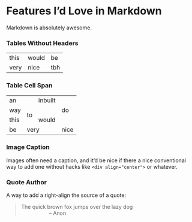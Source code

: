 # Features I’d Love in Markdown

Markdown is absolutely awesome.


### Tables Without Headers

<table>
  <tr>
    <td> this </td>
    <td> would </td>
    <td> be </td>
  </tr>
  <tr>
    <td> very </td>
    <td> nice </td>
    <td> tbh </td>
  </tr>
</table>

### Table Cell Span

<table>
  <tr>
    <td colspan="2"> an </td>
    <td> inbuilt </td>
    <td> </td>
  </tr>
  <tr>
    <td> way </td>
    <td rowspan="2"> to </td>
    <td> </td>
    <td> do </td>
  </tr>
  <tr>
    <td> this </td>
    <td colspan="2"> would </td>
  </tr>
  <tr>
    <td> be </td>
    <td colspan="2"> very </td>
    <td> nice </td>
  </tr>
</table>

### Image Caption
Images often need a caption, and it’d be nice if there a nice conventional way to add one without hacks like `<div align="center">` or whatever.

### Quote Author
A way to add a right-align the source of a quote:

> The quick brown fox jumps over the lazy dog  
> &emsp;&emsp;&emsp;&emsp;&emsp; – Anon
